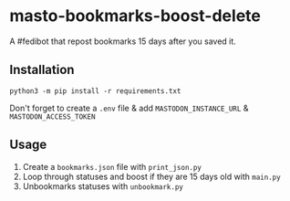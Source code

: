 # masto-bookmarks-boost-delete

A #fedibot that repost bookmarks 15 days after you saved it.

## Installation

```
python3 -m pip install -r requirements.txt
```

Don't forget to create a ``.env`` file & add ``MASTODON_INSTANCE_URL`` & ``MASTODON_ACCESS_TOKEN``


## Usage

1. Create a ``bookmarks.json`` file with ``print_json.py``
2. Loop through statuses and boost if they are 15 days old with ``main.py``
3. Unbookmarks statuses with ``unbookmark.py``
